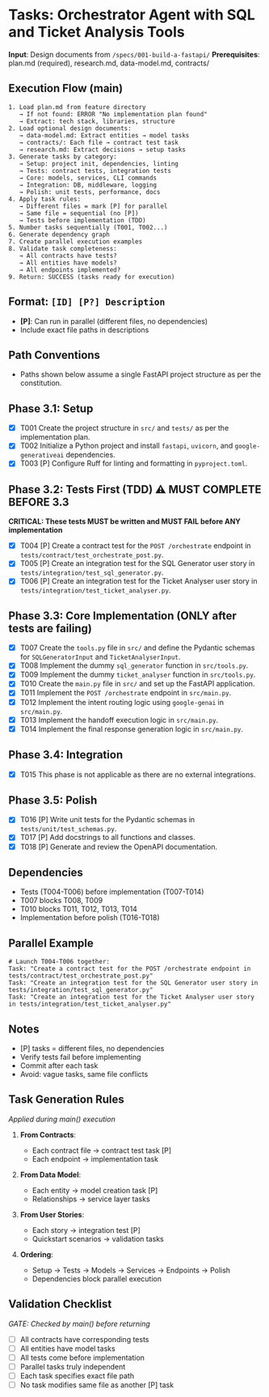 # Tasks: Orchestrator Agent with SQL and Ticket Analysis Tools

**Input**: Design documents from `/specs/001-build-a-fastapi/`
**Prerequisites**: plan.md (required), research.md, data-model.md, contracts/

## Execution Flow (main)
```
1. Load plan.md from feature directory
   → If not found: ERROR "No implementation plan found"
   → Extract: tech stack, libraries, structure
2. Load optional design documents:
   → data-model.md: Extract entities → model tasks
   → contracts/: Each file → contract test task
   → research.md: Extract decisions → setup tasks
3. Generate tasks by category:
   → Setup: project init, dependencies, linting
   → Tests: contract tests, integration tests
   → Core: models, services, CLI commands
   → Integration: DB, middleware, logging
   → Polish: unit tests, performance, docs
4. Apply task rules:
   → Different files = mark [P] for parallel
   → Same file = sequential (no [P])
   → Tests before implementation (TDD)
5. Number tasks sequentially (T001, T002...)
6. Generate dependency graph
7. Create parallel execution examples
8. Validate task completeness:
   → All contracts have tests?
   → All entities have models?
   → All endpoints implemented?
9. Return: SUCCESS (tasks ready for execution)
```

## Format: `[ID] [P?] Description`
- **[P]**: Can run in parallel (different files, no dependencies)
- Include exact file paths in descriptions

## Path Conventions
- Paths shown below assume a single FastAPI project structure as per the constitution.

## Phase 3.1: Setup
- [x] T001 Create the project structure in `src/` and `tests/` as per the implementation plan.
- [x] T002 Initialize a Python project and install `fastapi`, `uvicorn`, and `google-generativeai` dependencies.
- [x] T003 [P] Configure Ruff for linting and formatting in `pyproject.toml`.

## Phase 3.2: Tests First (TDD) ⚠️ MUST COMPLETE BEFORE 3.3
**CRITICAL: These tests MUST be written and MUST FAIL before ANY implementation**
- [x] T004 [P] Create a contract test for the `POST /orchestrate` endpoint in `tests/contract/test_orchestrate_post.py`.
- [x] T005 [P] Create an integration test for the SQL Generator user story in `tests/integration/test_sql_generator.py`.
- [x] T006 [P] Create an integration test for the Ticket Analyser user story in `tests/integration/test_ticket_analyser.py`.

## Phase 3.3: Core Implementation (ONLY after tests are failing)
- [x] T007 Create the `tools.py` file in `src/` and define the Pydantic schemas for `SQLGeneratorInput` and `TicketAnalyserInput`.
- [x] T008 Implement the dummy `sql_generator` function in `src/tools.py`.
- [x] T009 Implement the dummy `ticket_analyser` function in `src/tools.py`.
- [x] T010 Create the `main.py` file in `src/` and set up the FastAPI application.
- [x] T011 Implement the `POST /orchestrate` endpoint in `src/main.py`.
- [x] T012 Implement the intent routing logic using `google-genai` in `src/main.py`.
- [x] T013 Implement the handoff execution logic in `src/main.py`.
- [x] T014 Implement the final response generation logic in `src/main.py`.

## Phase 3.4: Integration
- [x] T015 This phase is not applicable as there are no external integrations.

## Phase 3.5: Polish
- [x] T016 [P] Write unit tests for the Pydantic schemas in `tests/unit/test_schemas.py`.
- [x] T017 [P] Add docstrings to all functions and classes.
- [x] T018 [P] Generate and review the OpenAPI documentation.

## Dependencies
- Tests (T004-T006) before implementation (T007-T014)
- T007 blocks T008, T009
- T010 blocks T011, T012, T013, T014
- Implementation before polish (T016-T018)

## Parallel Example
```
# Launch T004-T006 together:
Task: "Create a contract test for the POST /orchestrate endpoint in tests/contract/test_orchestrate_post.py"
Task: "Create an integration test for the SQL Generator user story in tests/integration/test_sql_generator.py"
Task: "Create an integration test for the Ticket Analyser user story in tests/integration/test_ticket_analyser.py"
```

## Notes
- [P] tasks = different files, no dependencies
- Verify tests fail before implementing
- Commit after each task
- Avoid: vague tasks, same file conflicts

## Task Generation Rules
*Applied during main() execution*

1. **From Contracts**:
   - Each contract file → contract test task [P]
   - Each endpoint → implementation task
   
2. **From Data Model**:
   - Each entity → model creation task [P]
   - Relationships → service layer tasks
   
3. **From User Stories**:
   - Each story → integration test [P]
   - Quickstart scenarios → validation tasks

4. **Ordering**:
   - Setup → Tests → Models → Services → Endpoints → Polish
   - Dependencies block parallel execution

## Validation Checklist
*GATE: Checked by main() before returning*

- [ ] All contracts have corresponding tests
- [ ] All entities have model tasks
- [ ] All tests come before implementation
- [ ] Parallel tasks truly independent
- [ ] Each task specifies exact file path
- [ ] No task modifies same file as another [P] task
